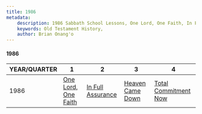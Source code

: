 ```yaml
---
title: 1986
metadata:
    description: 1986 Sabbath School Lessons, One Lord, One Faith, In Full Assurance, Heaven Came Down, Total Commitment Now
    keywords: Old Testament History,
    author: Brian Onang'o
---
```


#### 1986

YEAR/QUARTER |   1  | 2| 3| 4
-------------|------------|---|--|---
1986   |  [One Lord, One Faith](/1981-1990/1986/quarter1) | [In Full Assurance](/1981-1990/1986/quarter2) | [Heaven Came Down](/1981-1990/1986/quarter3) | [Total Commitment Now](/1981-1990/1986/quarter4) |
 